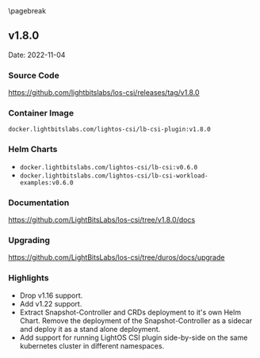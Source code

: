 <div style="page-break-after: always;"></div>
\pagebreak

## v1.8.0

Date: 2022-11-04

### Source Code

https://github.com/lightbitslabs/los-csi/releases/tag/v1.8.0

### Container Image

`docker.lightbitslabs.com/lightos-csi/lb-csi-plugin:v1.8.0`

### Helm Charts

- `docker.lightbitslabs.com/lightos-csi/lb-csi:v0.6.0`
- `docker.lightbitslabs.com/lightos-csi/lb-csi-workload-examples:v0.6.0`

### Documentation

https://github.com/LightBitsLabs/los-csi/tree/v1.8.0/docs

### Upgrading

https://github.com/LightBitsLabs/los-csi/tree/duros/docs/upgrade

### Highlights

- Drop v1.16 support.
- Add v1.22 support.
- Extract Snapshot-Controller and CRDs deployment to it's own Helm Chart. Remove the deployment of the Snapshot-Controller as a sidecar
  and deploy it as a stand alone deployment.
- Add support for running LightOS CSI plugin side-by-side on the same kubernetes cluster in different namespaces.
